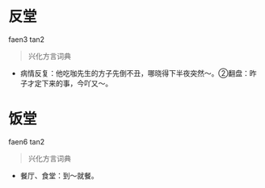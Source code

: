 # 反堂
faen3 tan2
> 兴化方言词典
- 病情反复：他吃咖先生的方子先倒不丑，哪晓得下半夜突然～。②翻盘：昨子才定下来的事，今吖又～。

# 饭堂
faen6 tan2
> 兴化方言词典
- 餐厅、食堂：到～就餐。
